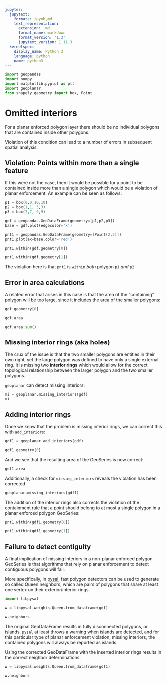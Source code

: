 ```yaml
---
jupyter:
  jupytext:
    formats: ipynb,md
    text_representation:
      extension: .md
      format_name: markdown
      format_version: '1.3'
      jupytext_version: 1.11.3
  kernelspec:
    display_name: Python 3
    language: python
    name: python3
---
```


```python
import geopandas
import numpy
import matplotlib.pyplot as plt
import geoplanar
from shapely.geometry import box, Point

```

# Omitted interiors


For a planar enforced polygon layer there should be no individual polygons that are contained inside other polygons.

Violation of this condition can lead to a number of errors in subsequent spatial analysis.

## Violation: Points within more than a single feature


If this were not the case, then it would be possible for a point to be contained inside more than a single polygon which would be a violation of planar enforcement.
An example can be seen as follows:

```python
p1 = box(0,0,10,10)
p2 = box(1,1, 3,3)
p3 = box(7,7, 9,9)

gdf = geopandas.GeoDataFrame(geometry=[p1,p2,p3])
base = gdf.plot(edgecolor='k')

pnt1 = geopandas.GeoDataFrame(geometry=[Point(2,2)])
pnt1.plot(ax=base,color='red')
```

```python
pnt1.within(gdf.geometry[0])
```

```python
pnt1.within(gdf.geometry[1])
```
The violation here is that `pnt1` is `within` *both* polygon `p1` *and* `p2`.


## Error in area calculations

A related error that arises in this case is that the area of the "containing" polygon will be too large, since it includes the area of the smaller polygons:

```python
gdf.geometry[0]
```

```python
gdf.area
```

```python
gdf.area.sum()
```

## Missing interior rings (aka holes)

The crux of the issue is that the two smaller polygons are entities in their own right, yet the large polygon was defined to have only a single external ring. It is missing two **interior rings**
which would allow for the correct topological relationship between the larger polygon and the two smaller polygons.

`geoplanar` can detect missing interiors:

```python
mi = geoplanar.missing_interiors(gdf)
mi
```


## Adding interior rings
Once we know that the problem is missing interior rings, we can correct this with `add_interiors`:

```python
gdf1 = geoplanar.add_interiors(gdf)
```

```python
gdf1.geometry[0]
```

And we see that the resulting area of the GeoSeries is now correct:

```python
gdf1.area
```
Additionally, a check for `missing_interiors` reveals the violation has been corrected

```python
geoplanar.missing_interiors(gdf1)
```

The addition of the interior rings also corrects the violation of the containment rule that a point should belong to at most a single polygon in a planar enforced polygon GeoSeries:


```python
pnt1.within(gdf1.geometry[0])
```

```python
pnt1.within(gdf1.geometry[1])
```
## Failure to detect contiguity

A final implication of missing interiors in a non-planar enforced polygon GeoSeries is that algorithms that rely on planar enforcement to detect contiguous polygons will fail.

More specifically, in [pysal](https://pysal.org), fast polygon detectors can be used to generate so called Queen neighbors, which are pairs of polygons that share at least one vertex on their exterior/interior rings.

```python
import libpysal
```


```python
w = libpysal.weights.Queen.from_dataframe(gdf)
```

```python
w.neighbors
```
The original GeoDataFrame results in fully disconnected polygons, or islands. `pysal` at least throws a warning when islands are detected, and for this particular type of planar enforcement violation, missing interiors, the contained polygons will always be reported as islands.

Using the corrected GeoDataFrame with the inserted interior rings results in the correct neighbor determinations:
```python
w = libpysal.weights.Queen.from_dataframe(gdf1)
```

```python
w.neighbors
```
